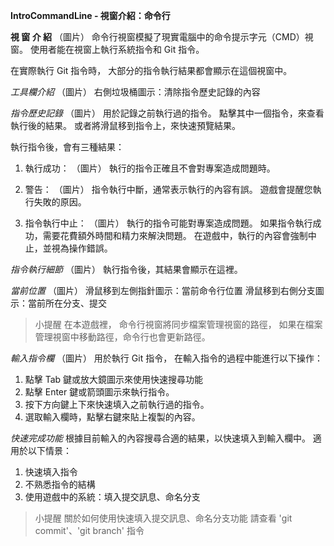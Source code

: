 **IntroCommandLine - 視窗介紹：命令行**

**視 窗 介 紹**
（圖片）
命令行視窗模擬了現實電腦中的命令提示字元（CMD）視窗。
使用者能在視窗上執行系統指令和 Git 指令。

在實際執行 Git 指令時，
大部分的指令執行結果都會顯示在這個視窗中。

*工具欄介紹*
（圖片）
右側垃圾桶圖示：清除指令歷史記錄的內容

*指令歷史記錄*
（圖片）
用於記錄之前執行過的指令。
點擊其中一個指令，來查看執行後的結果。
或者將滑鼠移到指令上，來快速預覽結果。

執行指令後，會有三種結果：
1. 執行成功：
（圖片）
執行的指令正確且不會對專案造成問題時。

1. 警告：
（圖片）
指令執行中斷，通常表示執行的內容有誤。
遊戲會提醒您執行失敗的原因。

1. 指令執行中止：
（圖片）
執行的指令可能對專案造成問題。
如果指令執行成功，需要花費額外時間和精力來解決問題。
在遊戲中，執行的內容會強制中止，並視為操作錯誤。

*指令執行細節*
（圖片）
執行指令後，其結果會顯示在這裡。

*當前位置*
（圖片）
滑鼠移到左側指針圖示：當前命令行位置
滑鼠移到右側分支圖示：當前所在分支、提交

>小提醒
在本遊戲裡，
命令行視窗將同步檔案管理視窗的路徑，
如果在檔案管理視窗中移動路徑，命令行也會更新路徑。

*輸入指令欄*
（圖片）
用於執行 Git 指令，
在輸入指令的過程中能進行以下操作：
1. 點擊 Tab 鍵或放大鏡圖示來使用快速搜尋功能
2. 點擊 Enter 鍵或箭頭圖示來執行指令。
3. 按下方向鍵上下來快速填入之前執行過的指令。
4. 選取輸入欄時，點擊右鍵來貼上複製的內容。

*快速完成功能*
根據目前輸入的內容搜尋合適的結果，以快速填入到輸入欄中。
適用於以下情景：
1. 快速填入指令
2. 不熟悉指令的結構
3. 使用遊戲中的系統：填入提交訊息、命名分支

>小提醒
關於如何使用快速填入提交訊息、命名分支功能
請查看 'git commit'、'git branch' 指令